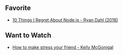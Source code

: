Favorite
--------

-	[10 Things I Regret About Node.js - Ryan Dahl (2018)](https://www.youtube.com/watch?v=M3BM9TB-8yA)

Want to Watch
-------------

-	[How to make stress your friend - Kelly McGonigal](https://www.youtube.com/watch?v=RcGyVTAoXEU)
